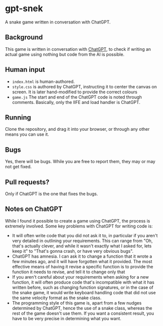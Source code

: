 # gpt-snek

A snake game written in conversation with ChatGPT.

## Background

This game is written in conversation with [ChatGPT](https://chat.openai.com/), to check if writing an actual game using nothing but code from the AI is possible.

## Human input

* `index.html` is human-authored.
* `style.css` is authored by ChatGPT, instructing it to center the canvas on screen. It is later hand-modified to provide the correct colours
* `game.js` The start and end of the ChatGPT code is noted through comments. Basically, only the IIFE and load handler is ChatGPT.

## Running

Clone the repository, and drag it into your browser, or through any other means you can use it.

## Bugs

Yes, there will be bugs.  While you are free to report them, they may or may not get fixed.  

## Pull requests?  

Only if ChatGPT is the one that fixes the bugs.

## Notes on ChatGPT

While I found it possible to create a game using ChatGPT, the process is extremely involved.  Some key problems with ChatGPT for writing code is:

* It will often write code that you did not ask it to, in particular if you aren't very detailed in outlining your requirements.  This can range from "Oh, that's actually clever, and while it wasn't exactly what I asked for, lets keep it" to "That's gonna crash, or have very obvious bugs".
* ChatGPT has amnesia.  I can ask it to change a function that it wrote a few minutes ago, and it will have forgotten what it provided.  The most effective means of having it revise a specific function is to provide the function it needs to revise, and tell it to change only that
* If you aren't careful about your requirements when asking for a new function, it will often produce code that's incompatible with what it has written before, such as changing function signatures, or in the case of the snake game, it would write keyboard handling code that did not use the same velocity format as the snake class.
* The programming style of this game is, apart from a few nudges determined by ChatGPT, hence the use of a snake class, whereas the rest of the game doesn't use them.  If you want a consistent result, you have to be very precise in determining what you want.
